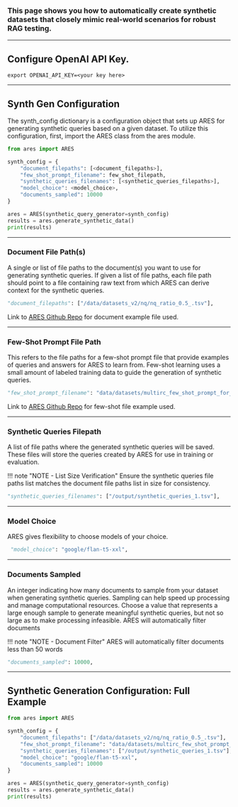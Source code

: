 <h3>This page shows you how to automatically create synthetic datasets that closely mimic real-world scenarios for robust RAG testing.</h3>

<hr>

## Configure OpenAI API Key. 

```
export OPENAI_API_KEY=<your key here>
```

<hr>

## Synth Gen Configuration 

The synth_config dictionary is a configuration object that sets up ARES for generating synthetic queries based on a given dataset. To utilize this configuration, first, import the ARES class from the ares module.

```python 
from ares import ARES

synth_config = { 
    "document_filepaths": [<document_filepaths>],
    "few_shot_prompt_filename": few_shot_filepath,
    "synthetic_queries_filenames": [<synthetic_queries_filepaths>],
    "model_choice": <model_choice>,
    "documents_sampled": 10000
}

ares = ARES(synthetic_query_generator=synth_config)
results = ares.generate_synthetic_data()
print(results)
```
<hr>

### Document File Path(s)

A single or list of file paths to the document(s) you want to use for generating synthetic queries. If
given a list of file paths, each file path should point to a file containing raw text from which ARES can derive context for the synthetic queries. 

```python 
"document_filepaths": ["/data/datasets_v2/nq/nq_ratio_0.5_.tsv"], 
```
Link to [ARES Github Repo](https://github.com/stanford-futuredata/ARES/tree/new-dev/data/datasets_v2/nq) for document example file used. 

<hr>

### Few-Shot Prompt File Path

This refers to the file paths for a few-shot prompt file that provide examples of queries and answers for ARES to learn from. Few-shot learning uses a small amount of labeled training data to guide the generation of synthetic queries.

```python 
"few_shot_prompt_filename": "data/datasets/multirc_few_shot_prompt_for_synthetic_query_generation_v1.tsv",
```

Link to [ARES Github Repo](https://github.com/stanford-futuredata/ARES/tree/new-dev/data/datasets) for few-shot file example used. 

<hr>

### Synthetic Queries Filepath

A list of file paths where the generated synthetic queries will be saved. These files will store the queries created by ARES for use in training or evaluation. 

!!! note "NOTE - List Size Verification"
    Ensure the synthetic queries file paths list matches the document file paths list in size for consistency.

```python
"synthetic_queries_filenames": ["/output/synthetic_queries_1.tsv"],
```

<hr>

### Model Choice

ARES gives flexibility to choose models of your choice. 

```python
 "model_choice": "google/flan-t5-xxl",
```

<hr>

### Documents Sampled

An integer indicating how many documents to sample from your dataset when generating synthetic queries. Sampling can help speed up processing and manage computational resources. Choose a value that represents a large enough sample to generate meaningful synthetic queries, but not so large as to make processing infeasible. ARES will automatically filter documents

!!! note "NOTE - Document Filter"
    ARES will automatically filter documents less than 50 words

```python
"documents_sampled": 10000,
```

<hr>

## Synthetic Generation Configuration: Full Example

```python
from ares import ARES

synth_config = { 
    "document_filepaths": ["/data/datasets_v2/nq/nq_ratio_0.5_.tsv"],
    "few_shot_prompt_filename": "data/datasets/multirc_few_shot_prompt_for_synthetic_query_generation_v1.tsv",
    "synthetic_queries_filenames": ["/output/synthetic_queries_1.tsv"],
    "model_choice": "google/flan-t5-xxl",
    "documents_sampled": 10000
}

ares = ARES(synthetic_query_generator=synth_config)
results = ares.generate_synthetic_data()
print(results)
```




